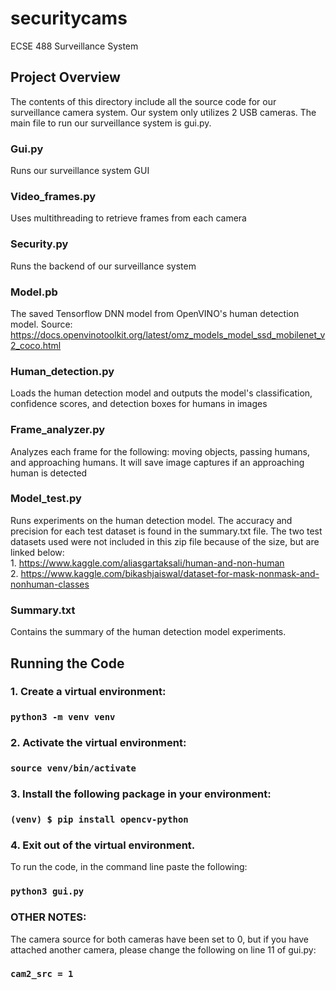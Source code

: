 # securitycams
ECSE 488 Surveillance System

## Project Overview
The contents of this directory include all the source code for our surveillance camera system. Our system only utilizes 2 USB cameras. The main file to run our surveillance system is gui.py.

### Gui.py
Runs our surveillance system GUI 

### Video_frames.py
Uses multithreading to retrieve frames from each camera

### Security.py
Runs the backend of our surveillance system 

### Model.pb
The saved Tensorflow DNN model from OpenVINO's human detection model. Source: https://docs.openvinotoolkit.org/latest/omz_models_model_ssd_mobilenet_v2_coco.html

### Human_detection.py
Loads the human detection model and outputs the model's classification, confidence scores, and detection boxes for humans in images

### Frame_analyzer.py
Analyzes each frame for the following: moving objects, passing humans, and approaching humans. It will save image captures if an approaching human is detected

### Model_test.py
Runs experiments on the human detection model. The accuracy and precision for each test dataset is found in the summary.txt file. The two test datasets used were not included in this zip file because of the size, but are linked below:<br>
    1. https://www.kaggle.com/aliasgartaksali/human-and-non-human <br>
    2. https://www.kaggle.com/bikashjaiswal/dataset-for-mask-nonmask-and-nonhuman-classes <br>

### Summary.txt
Contains the summary of the human detection model experiments.

## Running the Code

### 1. Create a virtual environment:

### `python3 -m venv venv`

### 2. Activate the virtual environment:

### `source venv/bin/activate`

### 3. Install the following package in your environment:

### `(venv) $ pip install opencv-python`

### 4. Exit out of the virtual environment. 
To run the code, in the command line paste the following:

### `python3 gui.py`

### OTHER NOTES:
The camera source for both cameras have been set to 0, but if you have attached another camera, please change the following on line 11 of gui.py:
    
### `cam2_src = 1`


